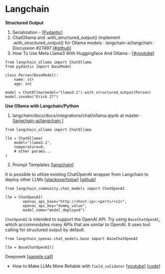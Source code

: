 # Langchain 

**Structured Output**

1. Serialization - [[Pydantic](https://docs.pydantic.dev/latest/concepts/serialization/#advanced-include-and-exclude)] 
2. ChatOllama and .with_structured_output() Implement .with_structured_output() for Ollama models · langchain-ai/langchain · Discussion #27497 [[#github](https://github.com/langchain-ai/langchain/discussions/27497)]
3. How To Use Meta Llama3 With Huggingface And Ollama - [[#youtube](https://www.youtube.com/watch?v=LA-hZDnn5Hc)]

```
from langchain_ollama import ChatOllama
from pydantic import BaseModel

class Person(BaseModel):
    name: str
    age: int

model = ChatOllma(model="llama3.1").with_structured_output(Person)
model.invoke("Erick 27")
```



**Use Ollama with Langchain/Python**
1. langchain/docs/docs/integrations/chat/ollama.ipynb at master · [[langchain-ai/langchain ](https://github.com/langchain-ai/langchain/blob/master/docs/docs/integrations/chat/ollama.ipynb)]

```
from langchain_ollama import ChatOllama

llm = ChatOllama(
    model="llama3.1",
    temperature=0,
    # other params...
)
```

2. Prompt Templates [[langchain](https://python.langchain.com/docs/concepts/prompt_templates/)]

It is possible to utilize existing ChatOpenAI wrapper from Langchain to deploy other LLMs [[stackoverfolow](https://stackoverflow.com/questions/77520963/using-locally-deployed-llm-with-langchains-openai-llm-wrapper)] [[github](https://github.com/langchain-ai/langchain/discussions/8896)]

```
from langchain_community.chat_models import ChatOpenAI

llm = ChatOpenAI(
        openai_api_base="http://<host-ip>:<port>/<v1>",
        openai_api_key="dummy_value",
        model_name="model_deployed")
```


`ChatOpenAI` is intended to support the OpenAI API. Try using `BaseChatOpenAI`, which accommodates many APIs that are similar to OpenAI. It uses tool calling for structured output by default.

```
from langchain_openai.chat_models.base import BaseChatOpenAI

llm = BaseChatOpenAI()
```

Deepseek [[sample call](https://cdn.deepseek.com/api-docs/deepseek_langchain.py)]

- How to Make LLMs More Reliable with `field_validator` [[youtube](https://www.youtube.com/watch?v=HtiCbeYzlJk)] [[code](https://github.com/JohannesJolkkonen/llm-self-critique/blob/main/app.ipynb)]


